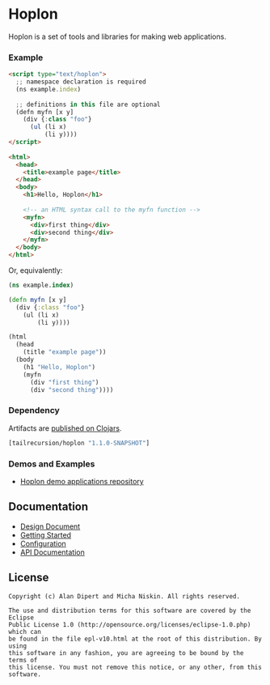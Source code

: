 # Hoplon

Hoplon is a set of tools and libraries for making web applications.

### Example

```html
<script type="text/hoplon">
  ;; namespace declaration is required
  (ns example.index)
  
  ;; definitions in this file are optional
  (defn myfn [x y]
    (div {:class "foo"}
      (ul (li x)
          (li y))))
</script>
    
<html>
  <head>
    <title>example page</title>
  </head>
  <body>
    <h1>Hello, Hoplon</h1>
    
    <!-- an HTML syntax call to the myfn function -->
    <myfn>
      <div>first thing</div>
      <div>second thing</div>
    </myfn>
  </body>
</html>
```

Or, equivalently:

```clojure
(ns example.index)

(defn myfn [x y]
  (div {:class "foo"}
    (ul (li x)
        (li y))))

(html
  (head
    (title "example page"))
  (body
    (h1 "Hello, Hoplon")
    (myfn
      (div "first thing")
      (div "second thing"))))
```

### Dependency

Artifacts are [published on Clojars](https://clojars.org/tailrecursion/hoplon). 

```clojure
[tailrecursion/hoplon "1.1.0-SNAPSHOT"]
```

### Demos and Examples

* [Hoplon demo applications repository](https://github.com/tailrecursion/hoplon-demos)

## Documentation

* [Design Document](https://github.com/tailrecursion/hoplon/blob/master/doc/Design.md)
* [Getting Started](https://github.com/tailrecursion/hoplon/blob/master/doc/Getting-Started.md)
* [Configuration](https://github.com/tailrecursion/hoplon/blob/master/doc/Getting-Started.md)
* [API Documentation](https://github.com/tailrecursion/hoplon/blob/master/doc/Getting-Started.md)

## License

```
Copyright (c) Alan Dipert and Micha Niskin. All rights reserved.

The use and distribution terms for this software are covered by the Eclipse
Public License 1.0 (http://opensource.org/licenses/eclipse-1.0.php) which can
be found in the file epl-v10.html at the root of this distribution. By using
this software in any fashion, you are agreeing to be bound by the terms of
this license. You must not remove this notice, or any other, from this software.
```
